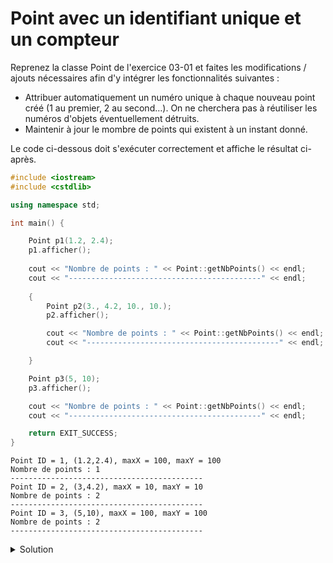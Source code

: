 # Point avec un identifiant unique et un compteur
Reprenez la classe Point de l'exercice 03-01 et faites les modifications / ajouts nécessaires afin d'y intégrer les fonctionnalités suivantes :

- Attribuer automatiquement un numéro unique à chaque nouveau point créé (1 au premier, 2 au second…). On ne cherchera pas à réutiliser les numéros d'objets éventuellement détruits.
- Maintenir à jour le mombre de points qui existent à un instant donné.


Le code ci-dessous doit s'exécuter correctement et affiche le résultat ci-après.

~~~cpp
#include <iostream>
#include <cstdlib>

using namespace std;

int main() {

    Point p1(1.2, 2.4);
    p1.afficher();
    
    cout << "Nombre de points : " << Point::getNbPoints() << endl;
    cout << "-------------------------------------------" << endl;
   
    {
        Point p2(3., 4.2, 10., 10.);
        p2.afficher();

        cout << "Nombre de points : " << Point::getNbPoints() << endl;
        cout << "-------------------------------------------" << endl;

    }

    Point p3(5, 10);
    p3.afficher();

    cout << "Nombre de points : " << Point::getNbPoints() << endl;
    cout << "-------------------------------------------" << endl;

    return EXIT_SUCCESS;
}
~~~

~~~text
Point ID = 1, (1.2,2.4), maxX = 100, maxY = 100
Nombre de points : 1
-------------------------------------------
Point ID = 2, (3,4.2), maxX = 10, maxY = 10
Nombre de points : 2
-------------------------------------------
Point ID = 3, (5,10), maxX = 100, maxY = 100
Nombre de points : 2
-------------------------------------------
~~~


<details>
<summary>Solution</summary>

~~~cpp
#include <iostream>

using namespace std;

class Point {
public:
   Point();
   Point(double x, double y, double maxX = 100., double maxY = 100.);
   ~Point();

   void setX(double x);
   void setY(double y);

   double getX() const { return x; }
   double getY() const { return y; }
   double getMaxX() const { return maxX; }
   double getMaxY() const { return maxY; }
   double getPointId() const { return id; }
   static double getNbPoints() { return nbPoints; }

   void deplacer(double dx, double dy);
   void afficher() const;
private:
   double x, y;
   double maxX, maxY;
   int id;
   static int prochainId;
   static int nbPoints;
};

// -----------------------------------------------------------------

int main() {

   Point p1(1.2, 2.4);
   p1.afficher();

   cout << "Nombre de points : " << Point::getNbPoints() << endl;
   cout << "-------------------------------------------" << endl;

   {
      Point p2(3., 4.2, 10., 10.);
      p2.afficher();

      cout << "Nombre de points : " << Point::getNbPoints() << endl;
      cout << "-------------------------------------------" << endl;
   }

   Point p3(5, 10);
   p3.afficher();

   cout << "Nombre de points : " << Point::getNbPoints() << endl;
   cout << "-------------------------------------------" << endl;
}

// -----------------------------------------------------------------
int Point::nbPoints = 0;
int Point::prochainId = 1;

Point::Point() : Point(0., 0.) {}

Point::Point(double x, double y, double maxX, double maxY) : x(x), y(y), maxX(maxX), maxY(maxY), id(prochainId) {
   ++prochainId;
   ++nbPoints;
}

Point::~Point() {
   --nbPoints;
}

void Point::setX(double x){
   this->x = x;
}

void Point::setY(double y){
   this->y = y;
}

void Point::deplacer(double dx, double dy) {
   if(x + dx <= maxX && y + dy <= maxY){
      x += dx;
      y += dy;
   }
}

void Point::afficher() const {
   cout << "Point ID = " << id << ", (" << x << "," << y << ")" << ", maxX = " << maxX << ", maxY = " << maxY << endl;
}
~~~



</details>
